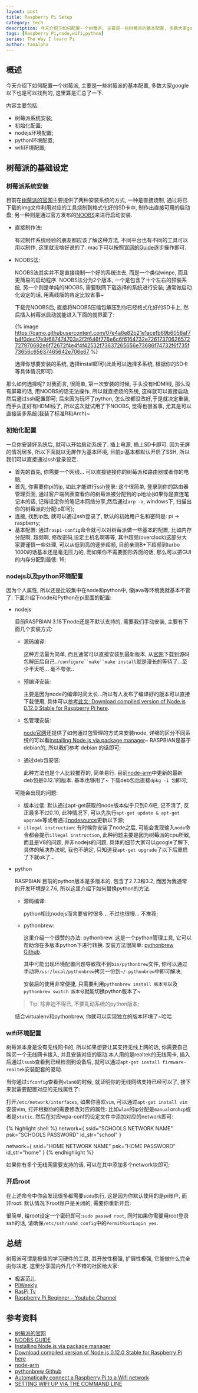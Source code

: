 ```yaml
---
layout: post
title: Raspberry Pi Setup
category: tech
description: 今天介绍下如何配置一个树莓派, 主要是一些树莓派的基本配置, 多数大家google以下也是可以找到的, 这里算是汇总了一下.
tags: [Raspberry Pi,node,wifi,python]
series: The Way I learn Pi
author: taoalpha
---
```


## 概述

今天介绍下如何配置一个树莓派, 主要是一些树莓派的基本配置, 多数大家google以下也是可以找到的, 这里算是汇总了一下.

内容主要包括:

- 树莓派系统安装;
- 初始化配置;
- nodejs环境配置;
- python环境配置;
- wifi环境配置;

## 树莓派的基础设定

### 树莓派系统安装

目前在[树莓派的官网](https://www.raspberrypi.org/downloads/)主要提供了两种安装系统的方式, 一种是直接烧制, 通过将已下载的img文件利用对应的工具烧制到格式化好的SD卡中, 制作出直接可用的启动盘; 另一种则是通过官方发布的[NOOBS](https://www.raspberrypi.org/help/noobs-setup/)来进行启动安装.

- 直接制作法:

  有过制作系统经验的朋友都应该了解这种方法, 不同平台也有不同的工具可以用以制作, 这里就没啥好说的了. mac下可以按照[官网的Guide](https://www.raspberrypi.org/documentation/installation/installing-images/mac.md)逐步操作即可.

- NOOBS法:

  NOOBS法其实并不是直接烧制一个好的系统进去, 而是一个类似winpe, 而且更简易的启动程序. NOOBS法分为2个版本, 一个是包含了十个左右的预装系统, 另一个则是单纯的NOOBS, 需要联网下载选择的系统进行安装; 通常做启动化设定的话, 用离线版的肯定比较省事~

  下载完NOOBS后, 直接将NOOBS压缩包解压到你已经格式化好的SD卡上, 然后插入树莓派启动就能进入下面的就界面了:

  {% image https://camo.githubusercontent.com/07e4a6e82b21e1acefb69b6058af7b4f0dec17e9/687474703a2f2f646f776e6c6f6164732e72617370626572727970692e6f72672f4e4f4f42532f73637265656e73686f74732f6f735f73656c65637465642e706e67 %}

  选择你想要安装的系统, 选择install即可(此处可以选择多系统, 根据你的SD卡等具体情况即可).

那么如何选择呢? 对我而言, 很简单, 第一次安装的时候, 手头没有HDMI线, 那么没有屏幕的话, 用NOOBS的话无法操作, 所以就直接烧的系统, 这样就可以直接启动, 然后通过ssh配置即可; 后来因为玩坏了python, 怎么改都没改好,于是就决定重装, 而手头正好有HDMI线了, 所以这次就试用了下NOOBS, 觉得也很省事, 尤其是可以直接装多系统(我装了标准R和Arch)~

### 初始化配置

一旦你安装好系统后, 就可以开始启动系统了. 插上电源, 插上SD卡即可. 因为无屏的情况居多, 所以下面就以无屏作为基本环境, 目前pi基本都默认开启了SSH, 所以我们可以直接通过ssh登录设定.

- 首先的首先, 你需要一个网线... 可以直接链接你的树莓派和路由器或者你的电脑;
- 首先, 你需要你pi的ip, 如此才能进行ssh登录: 这个很简单, 登录到你的路由器管理页面, 通过客户端列表查看你的树莓派被分配到的ip地址(如果你是直连笔记本的话, 记得设定你的笔记本网络分享,然后通过`arp -a`, windows下, 扫描出你的树莓派的分配ip即可);
- 连接, 找到ip后, 就可以通过ssh登录了, 默认的初始用户名和密码是: pi -> raspberry;
- 基本配置: 通过`raspi-config`命令就可以对树莓派做一些基本的配置, 比如内存分配啊, 超频啊, 修改密码,设定主机名啊等等, 其中超频(overclock)这部分大家要谨慎一些处理, 可以从低到高的逐步超频, 目前亲测B+下超频到turbo 1000的话基本还是毫无压力的, 而如果你不需要图形界面的话, 那么可以把GUI的内存分配到最低: 16;

### nodejs以及python环境配置

因为个人属性, 所以还是比较集中在node和python中, 像java等环境我就基本不管了. 下面介绍下node和Python在pi里面的配置:

- nodejs

  目前RASPBIAN 3.18下node还是不默认支持的, 需要我们手动安装, 主要有下面几个安装方式:

  - 源码编译:

    这种方法最为简单, 而且通常可以直接安装到最新版本, 从[官网](https://nodejs.org/)下载到源码包解压后自己`./configure``make``make install`就是漫长的等待了...至少半天吧... 毫不夸张..

  - 预编译安装:

    主要是因为node的编译时间太长...所以有人发布了编译好的版本可以直接下载使用, 具体可以[参考此文: Download compiled version of Node.js 0.12.0 Stable for Raspberry Pi here](http://conoroneill.net/download-compiled-version-of-nodejs-0120-stable-for-raspberry-pi-here).

  - 包管理安装:

    [node官网](https://nodejs.org)还提供了如何通过包管理的方式来安装node, 详细的区分不同系统的可以看[Installing Node.js via package manager](https://github.com/joyent/node/wiki/Installing-Node.js-via-package-manager)~ RASPBIAN是基于debian的, 所以我们参考 debian 的话即可;

  - 通过deb包安装:

    此种方法也是个人比较推荐的, 简单易行. 目前[node-arm](http://node-arm.herokuapp.com/)中更新的最新deb包是0.12.1的版本. 基本也够用了~ 下载deb包后直接`dpkg -i 包`即可;

  可能会出现的问题:

  - 版本过低: 默认通过apt-get获取的node版本似乎只到0.6吧, 记不清了, 反正最多不过0.10, 此种情况下, 可以先执行`apt-get update & apt-get upgrade`等或者通过[nodesource](https://github.com/nodesource/distributions)更新以下源;
  - `illegal instruction`: 有时候你安装了node之后, 可能会发现输入`node`命令都会提示`illegal instruction`, 此种问题主要是因为树莓派的cpu所致, 而且是V8的问题, 并非nodejs的问题, 具体的细节大家可以google了解下, 具体的解决办法呢, 我也不确定, 只知道我`apt-get upgrade`了以下后重启了下就ok了...

- python

  RASPBIAN 目前的python版本是多版本的, 包含了2.7.3和3.2, 而因为我通常的开发环境是2.7.6, 所以这里介绍下如何替换python的方法.

  - 源码编译:

    python相比nodejs而言要省时很多... 不过也很慢... 不推荐;

  - pythonbrew:

    这里介绍一个很赞的办法: pythonbrew. 这是一个python管理工具, 它可以帮助你在多版本python下进行转换. 安装方法很简单: [pythonbrew Github](https://github.com/utahta/pythonbrew).

    其中可能出现环境配置问题导致找不到`bin/pythonbrew`文件, 你可以通过手动将`/usr/local/pythonbrew`拷贝一份到`~/.pythonbrew`中即可解决;

    安装后的使用非常便捷, 只需要利用`pythonbrew install 版本号`以及`pythonbrew switch 版本号`就能切换python版本了~

  > Tip: 除非迫不得已, 不要乱动系统的python版本;

  结合virtualenv和pythonbrew, 你就可以实现独立的版本环境了~哈哈

### wifi环境配置

树莓派本身是没有无线网卡的, 所以如果想要让其支持无线上网的话, 你需要自己购买一个无线网卡接入, 并且安装对应的驱动.本人用的是realtek的无线网卡, 插入后通过`lsusb`查看到已经检测到设备后, 就可以通过`apt-get install firmware-realtek`安装配套的驱动.

当你通过`ifconfig`查看到`wlan0`的时候, 就证明你的无线网络支持已经可以了, 接下来就需要配置对应的无线属性了:

打开`/etc/network/interfaces`, 如果你喜欢`vim`, 可以通过`apt-get install vim`安装vim, 打开根据你的需要修改对应的属性: 比如`wlan`的ip分配是`manual`or`dhcp`或者是`static`. 然后在对应wpa-conf的设定文件中添加对应的network即可:

{% highlight shell %}
network={
    ssid="SCHOOLS NETWORK NAME"
    psk="SCHOOLS PASSWORD"
    id_str="school"
}

network={
    ssid="HOME NETWORK NAME"
    psk="HOME PASSWORD"
    id_str="home"
}
{% endhighlight %}

如果你有多个无线网需要支持的话, 可以在其中添加多个network块即可;

### 开启root

在上述命令中你会发现很多都需要`sodu`执行, 这是因为你默认使用的是pi账户, 而非root. 默认情况下root账户是关闭的, 需要你重新开启:

很简单, 给root设定一个密码即可:`sudo passwd root`, 同时如果你需要用root登录ssh的话, 请确保`/etc/ssh/sshd_config`中的`PermitRootLogin yes`.


## 总结

树莓派可谓是极佳的学习硬件的工具, 其开放性极强, 扩展性极强, 它能做什么完全由你决定. 这里分享国内外几个不错的社区给大家:

- [极客范儿](http://www.geekfan.net/)
- [PiWeekly](http://piweekly.net/)
- [RasPi Tv](http://raspi.tv/)
- [Raspberry Pi Beginner - Youtube Channel](https://www.youtube.com/user/RaspberryPiBeginners)

## 参考资料

- [树莓派的官网](https://www.raspberrypi.org/downloads/)
- [NOOBS GUIDE](https://www.raspberrypi.org/help/noobs-setup/)
- [Installing Node.js via package manager](https://github.com/joyent/node/wiki/Installing-Node.js-via-package-manager)
- [Download compiled version of Node.js 0.12.0 Stable for Raspberry Pi here](http://conoroneill.net/download-compiled-version-of-nodejs-0120-stable-for-raspberry-pi-here)
- [node-arm](http://node-arm.herokuapp.com/)
- [pythonbrew Github](https://github.com/utahta/pythonbrew)
- [Automatically connect a Raspberry Pi to a Wifi network](http://weworkweplay.com/play/automatically-connect-a-raspberry-pi-to-a-wifi-network/)
- [SETTING WIFI UP VIA THE COMMAND LINE](https://www.raspberrypi.org/documentation/configuration/wireless/wireless-cli.md)
